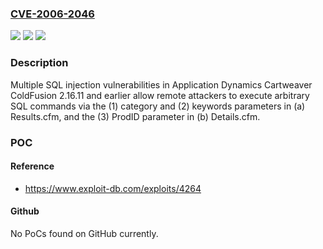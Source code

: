 ### [CVE-2006-2046](https://cve.mitre.org/cgi-bin/cvename.cgi?name=CVE-2006-2046)
![](https://img.shields.io/static/v1?label=Product&message=n%2Fa&color=blue)
![](https://img.shields.io/static/v1?label=Version&message=n%2Fa&color=blue)
![](https://img.shields.io/static/v1?label=Vulnerability&message=n%2Fa&color=brighgreen)

### Description

Multiple SQL injection vulnerabilities in Application Dynamics Cartweaver ColdFusion 2.16.11 and earlier allow remote attackers to execute arbitrary SQL commands via the (1) category and (2) keywords parameters in (a) Results.cfm, and the (3) ProdID parameter in (b) Details.cfm.

### POC

#### Reference
- https://www.exploit-db.com/exploits/4264

#### Github
No PoCs found on GitHub currently.


